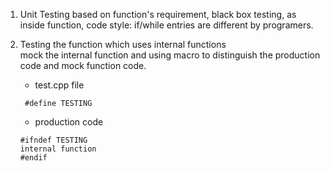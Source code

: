 
1. Unit Testing based on function's requirement, black box testing, as inside function, 
code style: if/while entries are different by programers.  
2. Testing the function which uses internal functions  
   mock the internal function and using macro to distinguish the production code and mock function code.
   - test.cpp file
   ```
    #define TESTING
   ```
   
   - production code
   ```
   #ifndef TESTING
   internal function
   #endif
   ```
   
   
  
